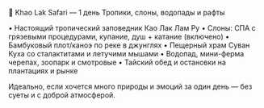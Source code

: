 🌿 Khao Lak Safari — 1 день
Тропики, слоны, водопады и рафты

• Настоящий тропический заповедник Као Лак Лам Ру
• Слоны: СПА с грязевыми процедурами, купание, душ + катание (включено)
• Бамбуковый плот/каноэ по реке в джунглях
• Пещерный храм Суван Куха со сталактитами и летучими мышами
• Водопад, мини-ферма черепах, зоопарк и смотровые
• Тайский обед и остановки на плантациях и рынке

Идеально, если хочется много природы и эмоций за один день — без суеты и с доброй атмосферой.

